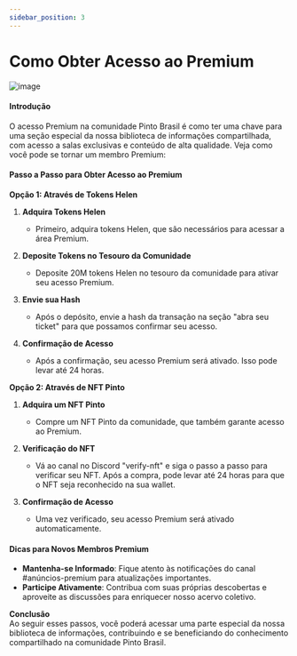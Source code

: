 ```yaml
---
sidebar_position: 3
---
```


# Como Obter Acesso ao Premium
![image](https://github.com/user-attachments/assets/90ec25a9-6bd6-4548-b1ef-1df87e09b7ae)


#### **Introdução**  


O acesso Premium na comunidade Pinto Brasil é como ter uma chave para uma seção especial da nossa biblioteca de informações compartilhada, com acesso a salas exclusivas e conteúdo de alta qualidade. Veja como você pode se tornar um membro Premium:


#### Passo a Passo para Obter Acesso ao Premium

**Opção 1: Através de Tokens Helen**

1. **Adquira Tokens Helen**  
   - Primeiro, adquira tokens Helen, que são necessários para acessar a área Premium.

2. **Deposite Tokens no Tesouro da Comunidade**  
   - Deposite 20M tokens Helen no tesouro da comunidade para ativar seu acesso Premium.

3. **Envie sua Hash**  
   - Após o depósito, envie a hash da transação na seção "abra seu ticket" para que possamos confirmar seu acesso.

4. **Confirmação de Acesso**  
   - Após a confirmação, seu acesso Premium será ativado. Isso pode levar até 24 horas.

**Opção 2: Através de NFT Pinto**

1. **Adquira um NFT Pinto**  
   - Compre um NFT Pinto da comunidade, que também garante acesso ao Premium.

2. **Verificação do NFT**  
   - Vá ao canal no Discord "verify-nft" e siga o passo a passo para verificar seu NFT. Após a compra, pode levar até 24 horas para que o NFT seja reconhecido na sua wallet.

3. **Confirmação de Acesso**  
   - Uma vez verificado, seu acesso Premium será ativado automaticamente.

#### Dicas para Novos Membros Premium

- **Mantenha-se Informado**: Fique atento às notificações do canal #anúncios-premium para atualizações importantes.
- **Participe Ativamente**: Contribua com suas próprias descobertas e aproveite as discussões para enriquecer nosso acervo coletivo.

**Conclusão**  
 Ao seguir esses passos, você poderá acessar uma parte especial da nossa biblioteca de informações, contribuindo e se beneficiando do conhecimento compartilhado na comunidade Pinto Brasil.
